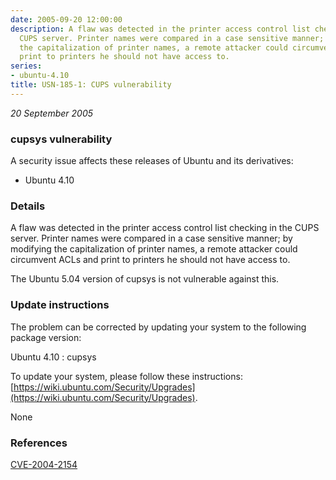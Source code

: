 ```yaml
---
date: 2005-09-20 12:00:00
description: A flaw was detected in the printer access control list checking in the
  CUPS server. Printer names were compared in a case sensitive manner; by modifying
  the capitalization of printer names, a remote attacker could circumvent ACLs and
  print to printers he should not have access to.
series:
- ubuntu-4.10
title: USN-185-1: CUPS vulnerability
---
```


*20 September 2005*

### cupsys vulnerability

A security issue affects these releases of Ubuntu and its derivatives:

* Ubuntu 4.10

### Details

A flaw was detected in the printer access control list checking in the CUPS server. Printer names were compared in a case sensitive manner; by modifying the capitalization of printer names, a remote attacker could circumvent ACLs and print to printers he should not have access to.

The Ubuntu 5.04 version of cupsys is not vulnerable against this.

### Update instructions

The problem can be corrected by updating your system to the following package version:

Ubuntu 4.10
 : cupsys 

To update your system, please follow these instructions: [https://wiki.ubuntu.com/Security/Upgrades](https://wiki.ubuntu.com/Security/Upgrades).

None

### References

 
 [CVE-2004-2154](http://people.ubuntu.com/~ubuntu-security/cve/CVE-2004-2154)